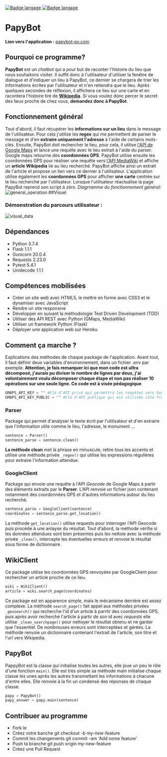 [![Badge langage](https://img.shields.io/static/v1?label=langage&message=Français&color=blue)](https://github.com/GuillaumeStaub/PapyBot/blob/master/README_fr.md)
[![Badge langage](https://img.shields.io/static/v1?label=langage&message=English&color=blue)](https://github.com/GuillaumeStaub/PapyBot/blob/master/README.md)

# PapyBot
**Lien vers l'application :** [papybot-py.com](http://papybot-py.herokuapp.com/)

## Pourquoi ce programme?
**PapyBot** est un *chatbot* qui a pour but de raconter l'histoire du lieu que nous souhaitons visiter.
Il suffit donc à l'utilisateur d'utiliser la fenêtre de dialogue et d'indiquer un lieu à PapyBot, ce dernier se chargera
de trier les informations écrites par l'utilisateur et n'en retiendra que le lieu. Après quelques secondes de réflexion,
il affichera ce lieu sur une carte et en racontera l'histoire tiré de
[**Wikipedia**](https://fr.wikipedia.org/wiki/Wikipédia:Accueil_principal).
Si vous voulez donc percer le secret des lieux proche de chez vous, **demandez donc à PapyBot**.

## Fonctionnement général
Tout d'abord, il faut récupérer les **informations sur un lieu** dans le message de l'utilisateur. Pour cela j'utilise
les **regex** qui me permettent de parser le message et d'en **extraire uniquement l'adresse** à l'aide de certains mots-clés. 
Ensuite, PapyBot doit rechercher le lieu, pour cela, il utilise
[l'API de Google Maps](https://developers.google.com/places/web-service/details?hl=Language) et lance une requête avec le lieu extrait à l'aide du parser. Google maps retourne des **coordonnées GPS**. PapyBot utilise ensuite les coordonnées GPS pour réaliser une requête vers
[l'API MediaWiki](https://www.mediawiki.org/w/api.php) et affiche un **article Wikipedia** lié au lieu recherché. 
PapyBot affiche ainsi un extrait de l'article et propose un lien vers ce dernier à l'utilisateur. 
L'application utilise également les **coordonnées GPS** pour afficher **une carte** centrée sur le lieu recherché par l'utilisateur. 
Lorsque l'utilisateur réactualise la page PapyBot reprend son script à zéro. 
*Diagrramme du fonctionnement général:* 
![general_operation](datas/general_operation.png)
##Visuel
### Démonstration du parcours utilisateur : 
![visual_data](datas/visual_gene.png)

## Dépendances
* Python 3.7.4
* Flask 1.1.1
* Gunicorn 20.0.4
* Requests 2.23.0
* Pytest 5.4.1
* Unidecode 1.1.1

## Compétences mobilisées
* Créer un site web avec HTML5, le mettre en forme avec CSS3 et le dynamiser avec JavaScript
* Rendre un site responsive
* Développer en suivant la méthodologie Test Driven Development (TDD)
* Utiliser des API REST avec Python (GMaps, MediaWiki)
* Utiliser un framework Python (Flask)
* Déployer une application web sur Heroku

## Comment ça marche ?
Explications des méthodes de chaque package de l'application. Avant tout, il faut définir deux variables d'environnement, dans un fichier .env par exemple. **Attention, je fais remarquer ici que mon code est ultra décomposé, j'aurais pu diviser le nombre de lignes par deux, j'ai volontairement voulu décomposer chaque étape et non pas réaliser 10 opérations sur une seule ligne. Ce code est à visée pédagogique**

```python
GMAPS_API_KEY = "" #Clé d'API privé qui permettra les requêtes vers Geocode
GMAPS_API_KEY_PUBLIC = "" #Clé d'API publique qui est utilisée côté front pour l'affichage de la carte
```

### Parser
Package qui permet d'analyser le texte écrit par l'utilisateur et d'en extraire que l'information utile comme le lieu, l'adresse, le monument ...

```python
sentence = Parser()
sentence_parse = sentence.clean()
```
**La méthode clean** met la phrase en minuscule, retire tous les accents et utilise une méthode privée `_regex()` qui utilise les expressions régulières pour extraire l'information attendue. 

### GoogleClient
Package qui envoie une requête à l'API *Geocode* de Google Maps à partir des éléments extraits par le **Parser**. L'API renvoie un fichier json contenant notamment des coordonnées GPS et d'autres informations autour du lieu recherché.

```python
sentence_parse = GoogleClient(sentence)
coordinates = sentence_parse.get_location()
```
La méthode `get_location()` utilise requests pour interroger l'API Geocode puis procède à une anlayse du résultat. Tout d'abord, la méthode vérifie si les données attendues sont bien présentes puis les nettoie avec la méthode privée `_clean()`, intercepte les éventuelles erreurs et renvoie le résultat sous forme de dictionnaire. 

## WikiClient
Ce package utilise les coordonnées GPS renvoyées par GoogleClient pour rechercher un article proche de ce lieu. 

```python
wiki = WikiClient()
article = wiki.search_page(coordinates)
```

Ce package est en apparence simple, mais le mécanisme derrière est assez complexe. La méthode `search_page()` fait appel aux méthodes privées `_geosearch()` qui recherche l'id d'un article à parrtir des coordonnées GPS, puis après avoir recherché l'article à partir de son id avec *requests* elle utilise `_clean_searchpage()` pour nettoyer le résultat obtenu et ne garder que l'essentiel. De nombreuses erreurs sont interceptées et gérées. La méthode renvoie un dictionnaire contenant l'extrait de l'article, son titre et l'url vers Wikipedia.

## PapyBot
PappyBot est la classe qui initialise toutes les autres, elle joue un peu le rôle d'une fonction `main()`. Elle est très simple sa méthode main initialise chaque classe les unes après les autres transmettant les informations à chacune d'entre elles. Elle renvoie à la fin un condensé des réponses de chaque classe. 

```python
papy = PapyBot()
papy_answer = papy.main(sentence)
```

## Contribuer au programme
* Fork le
* Créez votre banche git checkout -b my-new-feature
* Commit les changements git commit -am 'Add some feature'
* Push ta branche git push origin my-new-feature
* Créez une Pull Request
